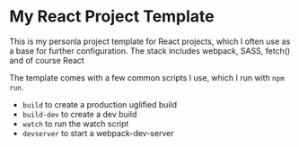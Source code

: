 # My React Project Template

This is my personla project template for React projects, which I often use as a base for further configuration. The stack includes webpack, SASS, fetch() and of course React

The template comes with a few common scripts I use, which I run with `npm run`.

- `build` to create a production uglified build
- `build-dev` to create a dev build
- `watch` to run the watch script
- `devserver` to start a webpack-dev-server